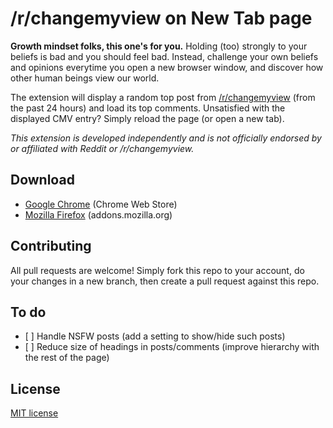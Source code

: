 # /r/changemyview on New Tab page

**Growth mindset folks, this one's for you.** Holding (too) strongly to your beliefs is bad and you should feel bad. Instead, challenge your own beliefs and opinions everytime you open a new browser window, and discover how other human beings view our world.

The extension will display a random top post from [/r/changemyview](https://www.reddit.com/r/changemyview/) (from the past 24 hours) and load its top comments. Unsatisfied with the displayed CMV entry? Simply reload the page (or open a new tab).

*This extension is developed independently and is not officially endorsed by or affiliated with Reddit or /r/changemyview.*

## Download

- [Google Chrome](https://chrome.google.com/webstore/detail/rchangemyview-on-new-tab/ahgifopalblclflbkejcanjlecaghjdn) (Chrome Web Store)
- [Mozilla Firefox](https://addons.mozilla.org/en-US/firefox/addon/r-changemyview-on-new-tab-page/) (addons.mozilla.org)

## Contributing
All pull requests are welcome! Simply fork this repo to your account, do your changes in a new branch, then create a pull request against this repo.

## To do

- [ ] Handle NSFW posts (add a setting to show/hide such posts)
- [ ] Reduce size of headings in posts/comments (improve hierarchy with the rest of the page)

## License
[MIT license](LICENSE)
